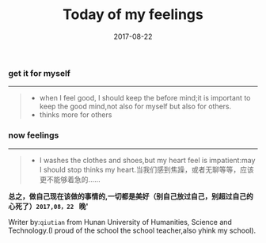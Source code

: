 ﻿---
layout: post
title: "Today of my feelings"
date: 2017-08-22
description: "feelings of me"
tag: thinks
---

### get it for myself

------

> * when I feel good, I should keep the before mind;it is important to keep the good mind,not also for myself but also for others.
> * thinks more for others 



### now feelings

------

> * I washes the clothes and shoes,but my heart feel is impatient:may I should stop thinks my heart.当我们感到焦躁，或者无聊等等，应该更不能够着急的......

**总之，做自己现在该做的事情的,一切都是美好（别自己放过自己，别超过自己的心死了）`2017,08，22 ` 晚'**

Writer by:`qiutian` from Hunan University of Humanities, Science and Technology.(I proud of the school the school teacher,also yhink  my school).
  


